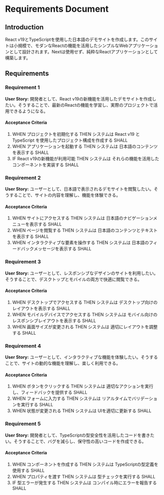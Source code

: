 # Requirements Document

## Introduction

React v19とTypeScriptを使用した日本語のデモサイトを作成します。このサイトは小規模で、モダンなReactの機能を活用したシンプルなWebアプリケーションとして設計されます。Nextは使用せず、純粋なReactアプリケーションとして構築します。

## Requirements

### Requirement 1

**User Story:** 開発者として、React v19の新機能を活用したデモサイトを作成したい。そうすることで、最新のReactの機能を学習し、実際のプロジェクトで活用できるようになる。

#### Acceptance Criteria

1. WHEN プロジェクトを初期化する THEN システムは React v19 と TypeScript を使用したプロジェクト構成を作成する SHALL
2. WHEN アプリケーションを起動する THEN システムは 日本語のコンテンツを表示する SHALL
3. IF React v19の新機能が利用可能 THEN システムは それらの機能を活用したコンポーネントを実装する SHALL

### Requirement 2

**User Story:** ユーザーとして、日本語で表示されるデモサイトを閲覧したい。そうすることで、サイトの内容を理解し、機能を体験できる。

#### Acceptance Criteria

1. WHEN サイトにアクセスする THEN システムは 日本語のナビゲーションメニューを表示する SHALL
2. WHEN ページを閲覧する THEN システムは 日本語のコンテンツとテキストを表示する SHALL
3. WHEN インタラクティブな要素を操作する THEN システムは 日本語のフィードバックメッセージを表示する SHALL

### Requirement 3

**User Story:** ユーザーとして、レスポンシブなデザインのサイトを利用したい。そうすることで、デスクトップとモバイルの両方で快適に閲覧できる。

#### Acceptance Criteria

1. WHEN デスクトップでアクセスする THEN システムは デスクトップ向けのレイアウトを表示する SHALL
2. WHEN モバイルデバイスでアクセスする THEN システムは モバイル向けのレスポンシブレイアウトを表示する SHALL
3. WHEN 画面サイズが変更される THEN システムは 適切にレイアウトを調整する SHALL

### Requirement 4

**User Story:** ユーザーとして、インタラクティブな機能を体験したい。そうすることで、サイトの動的な機能を理解し、楽しく利用できる。

#### Acceptance Criteria

1. WHEN ボタンをクリックする THEN システムは 適切なアクションを実行し、フィードバックを提供する SHALL
2. WHEN フォームに入力する THEN システムは リアルタイムでバリデーションを実行する SHALL
3. WHEN 状態が変更される THEN システムは UIを適切に更新する SHALL

### Requirement 5

**User Story:** 開発者として、TypeScriptの型安全性を活用したコードを書きたい。そうすることで、バグを減らし、保守性の高いコードを作成できる。

#### Acceptance Criteria

1. WHEN コンポーネントを作成する THEN システムは TypeScriptの型定義を使用する SHALL
2. WHEN プロパティを渡す THEN システムは 型チェックを実行する SHALL
3. IF 型エラーが発生する THEN システムは コンパイル時にエラーを報告する SHALL